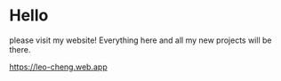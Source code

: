 # Hello
please visit my website! Everything here and all my new projects will be there.

https://leo-cheng.web.app
